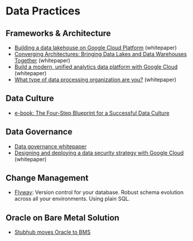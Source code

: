 # Data Practices

## Frameworks & Architecture
- [Building a data lakehouse on Google Cloud Platform](https://services.google.com/fh/files/misc/building-a-data-lakehouse.pdf) (whitepaper)
- [Converging Architectures: Bringing Data Lakes and Data Warehouses Together](https://services.google.com/fh/files/misc/bring-data-lakes-and-data-warehouses-together.pdf) (whitepaper)
- [Build a modern, unified analytics data platform with Google Cloud](https://services.google.com/fh/files/misc/googlecloud_unified_analytics_data_platform_paper_2021.pdf) (whitepaper)
- [What type of data processing organization are you?](https://services.google.com/fh/files/misc/dataprocessingorganisationwhitepaper.pdf) (whitepaper)

## Data Culture
- [e-book: The Four-Step Blueprint for a Successful Data Culture](https://discover.looker.com/rs/131-VDZ-197/images/BlueprintforaSuccessfulDataCultureEbook.pdf)

## Data Governance
- [Data governance whitepaper](http://services.google.com/fh/files/misc/principles_best_practices_for_data-governance.pdf)
- [Designing and deploying a data security strategy with Google Cloud](https://services.google.com/fh/files/misc/designing_and_deploying_data_security_strategy.pdf) (whitepaper)

## Change Management
- [Flyway](https://flywaydb.org/): Version control for your database. Robust schema evolution across all your environments. Using plain SQL.

## Oracle on Bare Metal Solution
- [Stubhub moves Oracle to BMS](https://cloud.google.com/blog/products/databases/database-migration-helps-stubhub-modernize-with-cloud)
